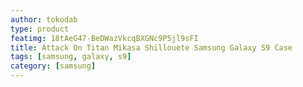 ```yaml
---
author: tokodab
type: product
featimg: 18tAeG47-BeDWazVkcqBXGNc9P5jl9sFI
title: Attack On Titan Mikasa Shillouete Samsung Galaxy S9 Case
tags: [samsung, galaxy, s9]
category: [samsung]
---
```

